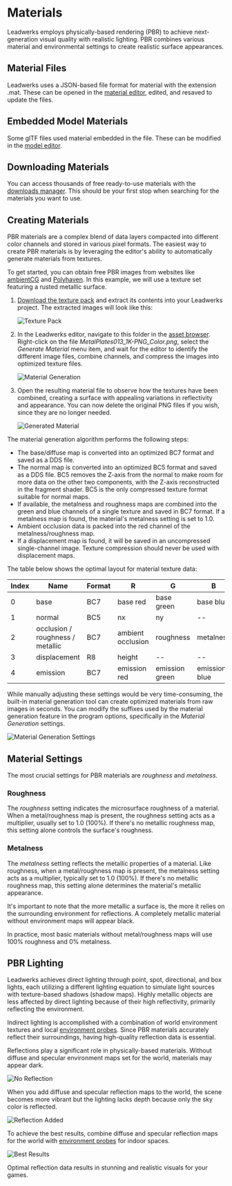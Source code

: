 # Materials

Leadwerks employs physically-based rendering (PBR) to achieve next-generation visual quality with realistic lighting. PBR combines various material and environmental settings to create realistic surface appearances.

## Material Files

Leadwerks uses a JSON-based file format for material with the extension .mat. These can be opened in the [material editor](materialeditor.md), edited, and resaved to update the files.

## Embedded Model Materials

Some glTF files used material embedded in the file. These can be modified in the [model editor](modeleditor.md).

## Downloading Materials

You can access thousands of free ready-to-use materials with the [downloads manager](downloadsmanager.md). This should be your first stop when searching for the materials you want to use.

## Creating Materials

PBR materials are a complex blend of data layers compacted into different color channels and stored in various pixel formats. The easiest way to create PBR materials is by leveraging the editor's ability to automatically generate materials from textures.

To get started, you can obtain free PBR images from websites like [ambientCG](https://www.ambientcg.com) and [Polyhaven](https://www.polyhaven.com). In this example, we will use a texture set featuring a rusted metallic surface.

1. [Download the texture pack](https://github.com/UltraEngine/Documentation/raw/master/Assets/Materials/pbrtextures.zip) and extract its contents into your Leadwerks project. The extracted images will look like this:

   ![Texture Pack](https://github.com/UltraEngine/Documentation/blob/master/Images/pbrtextures.png?raw=true)

2. In the Leadwerks editor, navigate to this folder in the [asset browser](assetbrowser.md). Right-click on the file *MetalPlates013_1K-PNG_Color.png*, select the *Generate Material* menu item, and wait for the editor to identify the different image files, combine channels, and compress the images into optimized texture files.

   ![Material Generation](https://github.com/UltraEngine/Documentation/blob/master/Images/pbrgenmaterial.png?raw=true)

3. Open the resulting material file to observe how the textures have been combined, creating a surface with appealing variations in reflectivity and appearance. You can now delete the original PNG files if you wish, since they are no longer needed.

   ![Generated Material](https://github.com/UltraEngine/Documentation/blob/master/Images/pbrgenmaterial2.png?raw=true)

The material generation algorithm performs the following steps:

- The base/diffuse map is converted into an optimized BC7 format and saved as a DDS file.
- The normal map is converted into an optimized BC5 format and saved as a DDS file. BC5 removes the Z-axis from the normal to make room for more data on the other two components, with the Z-axis reconstructed in the fragment shader. BC5 is the only compressed texture format suitable for normal maps.
- If available, the metalness and roughness maps are combined into the green and blue channels of a single texture and saved in BC7 format. If a metalness map is found, the material's metalness setting is set to 1.0.
- Ambient occlusion data is packed into the red channel of the metalness/roughness map.
- If a displacement map is found, it will be saved in an uncompressed single-channel image. Texture compression should never be used with displacement maps.

The table below shows the optimal layout for material texture data:

| Index | Name | Format | R | G | B | A |
|---|---|---|---|---|---|---|
| 0 | base | BC7 | base red | base green | base blue | base alpha |
| 1 | normal | BC5 | nx | ny | -- | -- |
| 2 | occlusion / roughness / metallic | BC7 | ambient occlusion | roughness | metalness | -- |
| 3 | displacement | R8 | height | -- | -- | -- |
| 4 | emission | BC7 | emission red | emission green | emission blue | -- |

While manually adjusting these settings would be very time-consuming, the built-in material generation tool can create optimized materials from raw images in seconds. You can modify the suffixes used by the material generation feature in the program options, specifically in the *Material Generation* settings.

   ![Material Generation Settings](https://github.com/UltraEngine/Documentation/blob/master/Images/genmatsettings.png?raw=true)

## Material Settings

The most crucial settings for PBR materials are *roughness* and *metalness*.

### Roughness

The *roughness* setting indicates the microsurface roughness of a material. When a metal/roughness map is present, the roughness setting acts as a multiplier, usually set to 1.0 (100%). If there's no metallic roughness map, this setting alone controls the surface's roughness.

### Metalness

The *metalness* setting reflects the metallic properties of a material. Like roughness, when a metal/roughness map is present, the metalness setting acts as a multiplier, typically set to 1.0 (100%). If there's no metallic roughness map, this setting alone determines the material's metallic appearance.

It's important to note that the more metallic a surface is, the more it relies on the surrounding environment for reflections. A completely metallic material without environment maps will appear black.

In practice, most basic materials without metal/roughness maps will use 100% roughness and 0% metalness.

## PBR Lighting

Leadwerks achieves direct lighting through point, spot, directional, and box lights, each utilizing a different lighting equation to simulate light sources with texture-based shadows (shadow maps). Highly metallic objects are less affected by direct lighting because of their high reflectivity, primarily reflecting the environment.

Indirect lighting is accomplished with a combination of world environment textures and local [environment probes](lighting.md). Since PBR materials accurately reflect their surroundings, having high-quality reflection data is essential.

Reflections play a significant role in physically-based materials. Without diffuse and specular environment maps set for the world, materials may appear dark.

   ![No Reflection](https://github.com/UltraEngine/Documentation/blob/master/Images/pbrnone.jpg?raw=true)

When you add diffuse and specular reflection maps to the world, the scene becomes more vibrant but the lighting lacks depth because only the sky color is reflected.

   ![Reflection Added](https://github.com/UltraEngine/Documentation/blob/master/Images/pbrsky.jpg?raw=true)

To achieve the best results, combine diffuse and specular reflection maps for the world with [environment probes](lighting.md) for indoor spaces.

   ![Best Results](https://github.com/UltraEngine/Documentation/blob/master/Images/pbrprobe.jpg?raw=true)

Optimal reflection data results in stunning and realistic visuals for your games.
